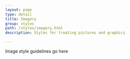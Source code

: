 ```yaml
---
layout: page
type: detail
title: Imagery
group: styles
path: /styles/imagery.html
description: Styles for treating pictures and graphics

---
```


Image style guidelines go here
